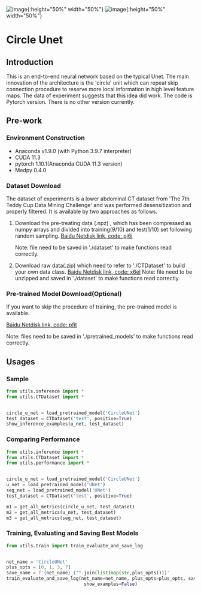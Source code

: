 ![image](https://user-images.githubusercontent.com/96910478/147904731-a1c9fc3c-70c3-496c-9b2e-68a8b095e6d7.png){:height="50%" width="50%"}
![image](https://user-images.githubusercontent.com/96910478/147904739-71fe0c6d-e177-467e-8214-2f117c044600.png){:height="50%" width="50%"}
# Circle Unet
## Introduction

This is an end-to-end neural network based on the typical Unet. The main innovation of the architecture is the 'circle' unit which can repeat skip connection procedure to reserve more local information in high level feature maps. The data of experiment suggests that this idea did work. The code is Pytorch version. There is no other version currently.

## Pre-work

### Environment Construction

- Anaconda v1.9.0 (with Python 3.9.7 interpreter)
- CUDA 11.3
- pytorch 1.10.1(Anaconda CUDA 11.3 version)
- Medpy 0.4.0

### Dataset Download

The dataset of experiments is a lower abdominal CT dataset from 'The 7th Teddy Cup Data Mining Challenge' and was performed desensitization and properly filtered. It is available by two approaches as follows.

1. Download the pre-treating data (.npz) , which has been compressed as numpy arrays and divided into training(9/10) and test(1/10) set following random sampling.
   [Baidu Netdisk link, code: pj6i](https://pan.baidu.com/s/1IlNjk3YA9OqNpfMIJ206XA)

   Note: file need to be saved in './dataset' to make functions read correctly.

2. Download raw data(.zip) which need to refer to './CTDataset' to build your own data class.
   [Baidu Netdisk link, code: x6el](https://pan.baidu.com/s/1TOutToh1G2k8aSyknOjX9Q)
   Note: file need to be unzipped and saved in './dataset' to make functions read correctly.

### Pre-trained Model Download(Optional)

If you want to skip the procedure of training, the pre-trained model is available.

[Baidu Netdisk link, code: pfit](https://pan.baidu.com/s/1aWoYywyh41iVWi5BcHp5Mg)

Note: files need to be saved in './pretrained_models' to make functions read correctly.

## Usages

### Sample

```python
from utils.inference import *
from utils.CTDataset import *


circle_u_net = load_pretrained_model('CircleUNet')
test_dataset = CTDataset('test', positive=True)
show_inference_examples(u_net, test_dataset)
```

### Comparing Performance

```python
from utils.inference import *
from utils.CTDataset import *
from utils.performance import *


circle_u_net = load_pretrained_model('CircleUNet')
u_net = load_pretrained_model('UNet')
seg_net = load_pretrained_model('UNet')
test_dataset = CTDataset('test', positive=True)

m1 = get_all_metrics(circle_u_net, test_dataset)
m2 = get_all_metrics(u_net, test_dataset)
m3 = get_all_metrics(seg_net, test_dataset)
```

### Training, Evaluating and Saving Best Models

```python
from utils.train import train_evaluate_and_save_log


net_name = 'CircleUNet'
plus_opts = [0, 1, 3, 7]
save_name = f'{net_name}_{"".join(list(map(str,plus_opts)))}'
train_evaluate_and_save_log(net_name=net_name, plus_opts=plus_opts, save_name=save_name, note=plus_opts,
                             show_examples=False)
```

